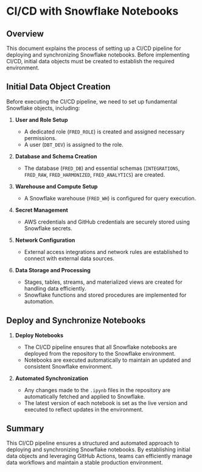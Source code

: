 # CI/CD with Snowflake Notebooks

## Overview

This document explains the process of setting up a CI/CD pipeline for deploying and synchronizing Snowflake notebooks. Before implementing CI/CD, initial data objects must be created to establish the required environment.

## Initial Data Object Creation

Before executing the CI/CD pipeline, we need to set up fundamental Snowflake objects, including:

1. **User and Role Setup**

   - A dedicated role (`FRED_ROLE`) is created and assigned necessary permissions.
   - A user (`DBT_DEV`) is assigned to the role.

2. **Database and Schema Creation**

   - The database (`FRED_DB`) and essential schemas (`INTEGRATIONS`, `FRED_RAW`, `FRED_HARMONIZED`, `FRED_ANALYTICS`) are created.

3. **Warehouse and Compute Setup**

   - A Snowflake warehouse (`FRED_WH`) is configured for query execution.

4. **Secret Management**

   - AWS credentials and GitHub credentials are securely stored using Snowflake secrets.

5. **Network Configuration**

   - External access integrations and network rules are established to connect with external data sources.

6. **Data Storage and Processing**

   - Stages, tables, streams, and materialized views are created for handling data efficiently.
   - Snowflake functions and stored procedures are implemented for automation.

## Deploy and Synchronize Notebooks

1. **Deploy Notebooks**
   - The CI/CD pipeline ensures that all Snowflake notebooks are deployed from the repository to the Snowflake environment.
   - Notebooks are executed automatically to maintain an updated and consistent Snowflake environment.

2. **Automated Synchronization**
   - Any changes made to the `.ipynb` files in the repository are automatically fetched and applied to Snowflake.
   - The latest version of each notebook is set as the live version and executed to reflect updates in the environment.

## Summary

This CI/CD pipeline ensures a structured and automated approach to deploying and synchronizing Snowflake notebooks. By establishing initial data objects and leveraging GitHub Actions, teams can efficiently manage data workflows and maintain a stable production environment.

